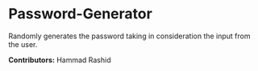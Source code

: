 # Password-Generator

Randomly generates the password taking in consideration the input from the user.

**Contributors:** 
Hammad Rashid

